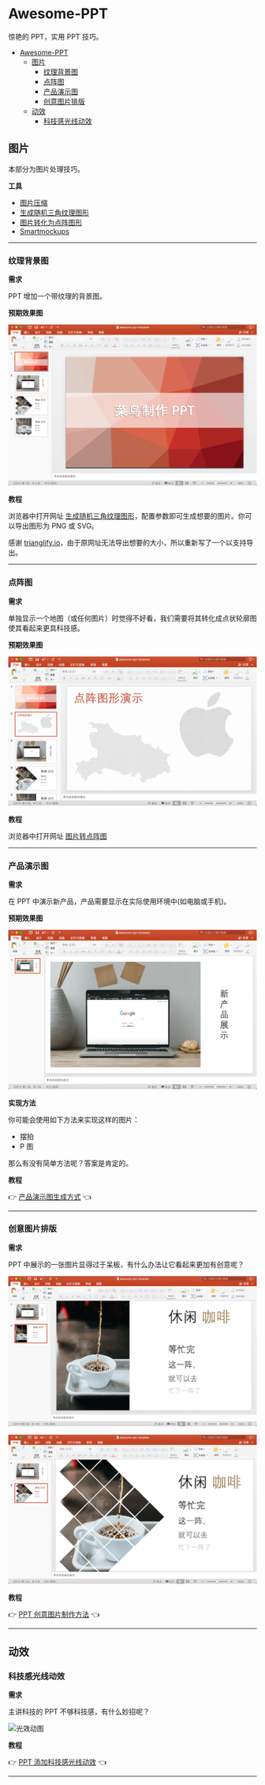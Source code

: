 # Awesome-PPT
惊艳的 PPT，实用 PPT 技巧。

- [Awesome-PPT](#awesome-ppt)
  - [图片](#图片)
    - [纹理背景图](#纹理背景图)
    - [点阵图](#点阵图)
    - [产品演示图](#产品演示图)
    - [创意图片排版](#创意图片排版)
  - [动效](#动效)
    - [科技感光线动效](#科技感光线动效)

## 图片

本部分为图片处理技巧。

**工具**

- [图片压缩](https://tinypng.com/)
- [生成随机三角纹理图形](https://natee.github.io/website/login.html#/trianglify)
- [图片转化为点阵图形](https://natee.github.io/website/login.html#/image2text)
- [Smartmockups](https://smartmockups.com/)

---
### 纹理背景图

**需求**

PPT 增加一个带纹理的背景图。

**预期效果图**

![三角纹理图](./assets/image-trianglify.png)

**教程**

浏览器中打开网址 [生成随机三角纹理图形](https://natee.github.io/website/login.html#/trianglify)，配置参数即可生成想要的图片。你可以导出图形为 PNG 或 SVG。

感谢 [trianglify.io](https://trianglify.io/)，由于原网址无法导出想要的大小，所以重新写了一个以支持导出。

---

### 点阵图

**需求**

单独显示一个地图（或任何图片）时觉得不好看，我们需要将其转化成点状轮廓图使其看起来更具科技感。

**预期效果图**

![点阵图效果](./assets/image-dot.png)

**教程**

浏览器中打开网址 [图片转点阵图](https://natee.github.io/website/login.html#/image2text)

---

### 产品演示图

**需求**

在 PPT 中演示新产品，产品需要显示在实际使用环境中(如电脑或手机)。

**预期效果图**

![演示产品图](./assets/image-product-in-computer.png)

**实现方法**

你可能会使用如下方法来实现这样的图片：
- 摆拍
- P 图

那么有没有简单方法呢？答案是肯定的。

**教程**

👉 [产品演示图生成方式](tutorial/产品演示图生成方式/README.md) 👈

---

### 创意图片排版

**需求**

PPT 中展示的一张图片显得过于呆板，有什么办法让它看起来更加有创意呢？

![单调的图片](./assets/image-coffee.png)

![创意的图片](./assets/image-creativity.png)

**教程**

👉 [PPT 创意图片制作方法](tutorial/创意图片制作方法/README.md) 👈

---


## 动效

### 科技感光线动效

**需求**

主讲科技的 PPT 不够科技感，有什么妙招呢？

![光效动图](./assets/image-light-run.png)


**教程**

👉 [PPT 添加科技感光线动效](tutorial/科技感光线动效/README.md) 👈

---

